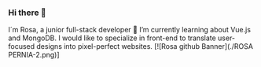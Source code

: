 ### Hi there 👋
I´m Rosa, a junior full-stack developer 🌱 I’m currently learning about Vue.js and MongoDB. I would like to specialize in front-end to translate user-focused designs into pixel-perfect websites.
[![Rosa github Banner](./ROSA PERNIA-2.png)]
<!--
**rosepernia/rosepernia** is a ✨ _special_ ✨ repository because its `README.md` (this file) appears on your GitHub profile.

Here are some ideas to get you started:

- 🔭 I’m currently working on ...
- 🌱 I’m currently learning ...
- 👯 I’m looking to collaborate on ...
- 🤔 I’m looking for help with ...
- 💬 Ask me about ...
- 📫 How to reach me: ...
- 😄 Pronouns: ...
- ⚡ Fun fact: ...
-->
